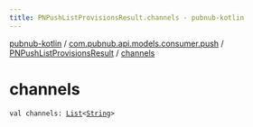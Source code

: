 ```yaml
---
title: PNPushListProvisionsResult.channels - pubnub-kotlin
---
```


[pubnub-kotlin](../../index.html) / [com.pubnub.api.models.consumer.push](../index.html) / [PNPushListProvisionsResult](index.html) / [channels](./channels.html)

# channels

`val channels: `[`List`](https://kotlinlang.org/api/latest/jvm/stdlib/kotlin.collections/-list/index.html)`<`[`String`](https://kotlinlang.org/api/latest/jvm/stdlib/kotlin/-string/index.html)`>`